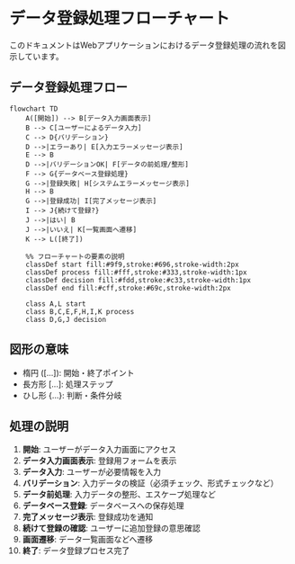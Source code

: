 # データ登録処理フローチャート

このドキュメントはWebアプリケーションにおけるデータ登録処理の流れを図示しています。

## データ登録処理フロー

```mermaid
flowchart TD
    A([開始]) --> B[データ入力画面表示]
    B --> C[ユーザーによるデータ入力]
    C --> D{バリデーション}
    D -->|エラーあり| E[入力エラーメッセージ表示]
    E --> B
    D -->|バリデーションOK| F[データの前処理/整形]
    F --> G{データベース登録処理}
    G -->|登録失敗| H[システムエラーメッセージ表示]
    H --> B
    G -->|登録成功| I[完了メッセージ表示]
    I --> J{続けて登録?}
    J -->|はい| B
    J -->|いいえ| K[一覧画面へ遷移]
    K --> L([終了])

    %% フローチャートの要素の説明
    classDef start fill:#9f9,stroke:#696,stroke-width:2px
    classDef process fill:#fff,stroke:#333,stroke-width:1px
    classDef decision fill:#fdd,stroke:#c33,stroke-width:1px
    classDef end fill:#cff,stroke:#69c,stroke-width:2px
    
    class A,L start
    class B,C,E,F,H,I,K process
    class D,G,J decision
```

## 図形の意味

- 楕円 ([...]): 開始・終了ポイント
- 長方形 [...]: 処理ステップ
- ひし形 {...}: 判断・条件分岐

## 処理の説明

1. **開始**: ユーザーがデータ入力画面にアクセス
2. **データ入力画面表示**: 登録用フォームを表示
3. **データ入力**: ユーザーが必要情報を入力
4. **バリデーション**: 入力データの検証（必須チェック、形式チェックなど）
5. **データ前処理**: 入力データの整形、エスケープ処理など
6. **データベース登録**: データベースへの保存処理
7. **完了メッセージ表示**: 登録成功を通知
8. **続けて登録の確認**: ユーザーに追加登録の意思確認
9. **画面遷移**: データ一覧画面などへ遷移
10. **終了**: データ登録プロセス完了